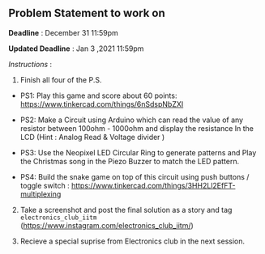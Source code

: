 ## Problem Statement to work on

**Deadline** : December 31 11:59pm

**Updated Deadline** : Jan 3 ,2021 11:59pm

*Instructions* : 

1. Finish all four of the P.S. 

  - PS1: Play this game and score about 60 points: https://www.tinkercad.com/things/6nSdspNbZXI

  - PS2: Make a Circuit using Arduino which can read the value of any resistor between 100ohm - 1000ohm and display the resistance In the LCD (Hint : Analog Read & Voltage divider )

  - PS3: Use the Neopixel LED Circular Ring to generate patterns and Play the Christmas song in the Piezo Buzzer to match the LED pattern.

  - PS4: Build the snake game on top of this circuit using push buttons / toggle switch : https://www.tinkercad.com/things/3HH2Ll2EfFT-multiplexing

2. Take a screenshot and post the final solution as a story and tag `electronics_club_iitm` (https://www.instagram.com/electronics_club_iitm/)

3. Recieve a special suprise from Electronics club in the next session.
